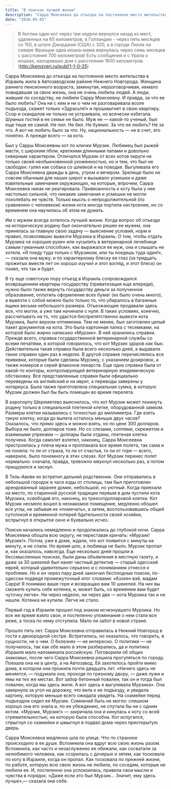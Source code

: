 ```yaml
---
title: "В поисках лучшей жизни"
description: "Сарра Моисеевна до отъезда на постоянное место жительства в Израиль жила в Автозаводском районе Нижнего Новгорода. Женщина раннего пенсионного возраста, замкнутая, неразговорчивая, немало повидавшая за свою жизнь, она не очень любила людей. А люди, жившие по соседству, не любили Сарру Моисеевну."
date: "2016-05-05"
---
```


> В Англии один кот через три недели вернулся назад из мест, удаленных на 65 километров, в Голландии - через пять месяцев со 150, в штате Джорджия (США) с 320, а в городе Лилле на севере Франции одна кошка-мама вернулась через семь месяцев с расстояния 700 километров! Есть сообщения и с Урала о кошках, находивших дом с расстояния 1600 километров. (<a href="http://kemzveri.ru/publ/1-1-0-25" rel="nofollow">http://kemzveri.ru/publ/1-1-0-25</a>)

Сарра Моисеевна до отъезда на постоянное место жительства в Израиль жила в Автозаводском районе Нижнего Новгорода. Женщина раннего пенсионного возраста, замкнутая, неразговорчивая, немало повидавшая за свою жизнь, она не очень любила людей. А люди, жившие по соседству, не любили Сарру Моисеевну. И правда, за что ее было любить? Она ни с кем и ни о чем не разговаривала возле подъезда, скажет только «Здрасьте!» и прошмыгнет в свою квартиру. Ссор и скандалов не только не устраивала, но всячески избегала. Шумных гостей в ее семье не было. Муж ее —&nbsp;какой-то ученый, был еще тише ее самой. Не пил. Не бил. Не буянил. За что ее любить? Не за что. А вот не любить было за что. Ну, национальность —&nbsp;не в счет, это понятно. А прежде всего —&nbsp;за кота. 

Был у Сарры Моисеевны кот по кличке Мурзик. Любимец был рыжей масти, с широким лбом, крепкими длинными лапами и довольно скверным характером. Отличался Мурзик от всех котов округи не только своей необыкновенной ухоженностью, но и тем, что был не свободен: гулял как собака со шлейкой и на поводке. Выгуливала его Сарра Моисеевна дважды в день, утром и вечером. Зрелище было не совсем обычным для наших широт и вызывало усмешки и даже язвительные замечания окружающих, на которые, впрочем, Сарра Моисеевна никак не реагировала. Привязанность к коту была у нее настолько сильной, что никакие замечания и усмешки не могли поколебать ее чувств. Только мысль о непродолжительной (по сравнению с человеком) жизни кота иногда портила настроение, но со временем она научилась об этом не думать.  

Им с мужем всегда хотелось лучшей жизни. Когда вопрос об отъезде на историческую родину был окончательно решен ее мужем, она принялась за главную свою задачу —&nbsp;выяснение условий, норм и правил, позволявших вывезти Мурзика в Израиль. О том, чтобы отдать Мурзика «в хорошие руки» или «усыпить в ветеринарной лечебнице самым гуманным способом», как выражался ее муж, она и слышать не хотела. «Я поеду туда только с Мурзиком, или ты поедешь туда один!», —&nbsp;сказала она мужу, и по характерному блеску ее глаз (за тридцать прожитых вместе лет он хорошо изучил и этот взгляд, и этот блеск) он понял, что так и будет. 

В ту еще советскую пору отъезд в Израиль сопровождался возвращением квартиры государству (приватизация еще впереди), нужно было также вернуть государству деньги за полученное образование, оплатить оформление всех бумаг (их было очень много), а вывезти с собой можно было только то, что убиралось в багажные ящики весьма небольшого размера. Отъезжающие продавали здесь все, что могли, а уже там начинали с нуля. В таких условиях, конечно, рассчитывать на то, что удастся беспрепятственно вывезти кота Мурзика, было верхом оптимизма. Тем не менее, был заготовлен целый пакет документов на кота. Это была картонная папка с тесемками, на которой было жирно написано «Мурзик». В ней хранились справки. Прежде всего, справка государственной ветеринарной службы со всеми печатями, в которой говорилось, что кот Мурзик здоров как бык. Действительна такая справка была всего несколько дней, а выдавали такие справки один раз в неделю. В другой справке перечислялись все прививки, которые были сделаны Мурзику, с указанием дозировок, а также номеров и серий флаконов лекарств. Еще одна справка была от какой-то конторы, контролирующей ветеринарную эпидемическую обстановку. Все представленные справки были официально переведены на английский и на иврит, а переводы заверены у нотариуса. Была также приготовлена специальная сумка, в которую Мурзик должен был бы быть помещен во время перелета. 

В аэропорту Шереметево выяснилось, что кот Мурзик может покинуть родину только в специальной плетеной клетке, оборудованной замком. Размеры клетки назывались с точностью до миллиметра. Где взять такую клетку, когда до вылета осталось меньше двух часов? Оказалось, что прямо здесь и можно взять, но по цене 300 долларов. Выбора не было, долларов тоже. Но со слезами, соплями, скрежетом и взаимными упреками —&nbsp;доллары были отданы, плетеная клетка получена. Когда самолет взлетел, наконец, Сарра Моисеевна пристроилась у плеча мужа и проплакала все время полета, так сама и не поняла: то ли от страха, то ли от счастья, то ли от горя —&nbsp;всего, наверное, было понемногу в этих слезах. Кот Мурзик перенес полет нормально: сначала, правда, тревожно мяукнул несколько раз, а потом прищурился и заснул. 

В Тель-Авиве их встретил дальний родственник. Они отправились в небольшой городок в часе езды от столицы, там был приготовлен арендованный заранее домик, небольшой, но уютный. Когда приехали на место, по старинной русской традиции первым в дом пустили кота Мурзика, освободив его, наконец, из трехсотдолларовой клетки. Кот Мурзик несмело вошел в незнакомое помещение, медленно обошел все углы, не забывая их «помечать», а затем, воспользовавшись общей сутолокой и временной потерей бдительности своей хозяйки, вспрыгнул в открытое окно и буквально исчез.  

Поиски начались немедленно и продолжались до глубокой ночи. Сарра Моисеевна обошла всю округу, не переставая кричать: «Мурзик! Мурзик!». Потом, уже в доме, ждали, что кот появится с минуты на минуту, и не спали. Но время шло, а любимца не было. Мурзик пропал и, как оказалось, навсегда. Еще несколько дней прошли в бессмысленных поисках, были даны объявления в местную газету, и даже за 30 шекелей был нанят частный детектив —&nbsp;старый одесский еврей, который удивительно серьезно и с пониманием отнесся к проблеме. Но и он через пару дней закончил бесплодные поиски, по-одесски подведя промежуточный итог словами: «Азохен вэй, мадам Сарра! Я понимаю ваше горе и возвращаю вам 10 шекелей. На них вы сможете купить себе котенка, и, может быть, со временем вам будет чуточку легче». Ни через неделю, ни через две —&nbsp;кота Мурзика так и не нашли. Котенка не купили. Легче не стало.

Первый год в Израиле прошел под знаком исчезнувшего Мурзика. Но все же время взяло свое, и постепенно упоминания о нем стали все реже, а тоска по нему отступила. Мало ли забот в новой стране.

Прошло пять лет. Сарра Моисеевна отправилась в Нижний Новгород в гости к двоюродной сестре. Встретились, но оказалось, что говорить, в сущности, не о чем. О болезнях —&nbsp;не интересно. О политике —&nbsp;не получилось, так как обе мало в этом разбирались, да и политика Израиля мало напоминала российскую. Поговорили об общих знакомых, после чего Сарра Моисеевна решила прогуляться по городу. Поехала она не в центр, а на Автозавод. Ей захотелось пройти мимо дома, в котором она прожила почти двадцать лет. «Ничего здесь не меняется, —&nbsp;подумала она, проходя по грязному двору, —&nbsp;даже лужи и ямы на тех же местах. Вот забор бетонный повален, так он и тогда был повален, когда мы здесь жили. А вот здесь я выгуливала Мурзика». Она завернула за угол на дорожку, что вела к ее подъезду, и увидела картину, которую меньше всего ожидала увидеть. На скамейке перед подъездом сидел ее Мурзик. Сомнений быть не могло: слишком хорошо она его знала и, по ее убеждению, не спутала бы ни с одним котом. «Мурзик, Мурзик!» —&nbsp;закричала она и кинулась к коту со всей стремительностью, на которую была способна. Кот испугался, спрыгнул со скамейки и шмыгнул в подвал дома через приоткрытую дверь. 

Сарра Моисеевна медленно шла по улице. Что-то странное происходило в ее душе. Вспомнила она вдруг всю свою жизнь разом. Вспомнила, как часто и незаслуженно ее обижали, как сосватали за нелюбимого человека, как ссорилась с дочерью и зятем, как тосковала по коту в Израиле, когда он пропал. Как тосковала по прежней жизни, по работе, которую всю свою жизнь не любила, по соседям, которые не любили ее. И, постепенно она успокоилась, привела свои мысли и чувства в порядок. «Даже если это был Мурзик… Значит, ему здесь лучше»,—&nbsp;сказала она себе.  
